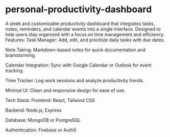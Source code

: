 # personal-productivity-dashboard
A sleek and customizable productivity dashboard that integrates tasks, notes, reminders, and calendar events into a single interface. Designed to help users stay organized with a focus on time management and efficiency.
Features:
Task Manager: Add, edit, and prioritize daily tasks with due dates.

Note Taking: Markdown-based notes for quick documentation and brainstorming.

Calendar Integration: Sync with Google Calendar or Outlook for event tracking.

Time Tracker: Log work sessions and analyze productivity trends.

Minimal UI: Clean and responsive design for ease of use.

Tech Stack:
Frontend: React, Tailwind CSS

Backend: Node.js, Express

Database: MongoDB or PostgreSQL

Authentication: Firebase or Auth0
